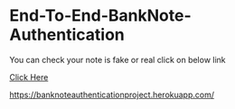 # End-To-End-BankNote-Authentication
You can check your note is fake or real click on below link

<a href="https://banknoteauthenticationproject.herokuapp.com/"> Click Here </a>

https://banknoteauthenticationproject.herokuapp.com/
